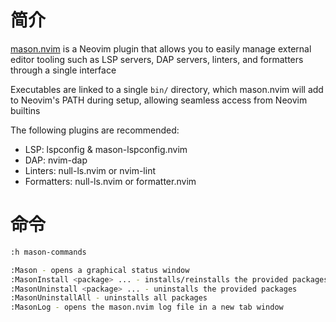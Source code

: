 # 简介
[mason.nvim](https://github.com/williamboman/mason.nvim) is a Neovim plugin that allows you to easily manage external editor tooling 
such as LSP servers, DAP servers, linters, and formatters through a single interface

Executables are linked to a single `bin/` directory, which mason.nvim will add to Neovim's PATH during setup, 
allowing seamless access from Neovim builtins 

The following plugins are recommended:
+ LSP: lspconfig & mason-lspconfig.nvim
+ DAP: nvim-dap
+ Linters: null-ls.nvim or nvim-lint
+ Formatters: null-ls.nvim or formatter.nvim

# 命令

```sh
:h mason-commands

:Mason - opens a graphical status window
:MasonInstall <package> ... - installs/reinstalls the provided packages
:MasonUninstall <package> ... - uninstalls the provided packages
:MasonUninstallAll - uninstalls all packages
:MasonLog - opens the mason.nvim log file in a new tab window
```